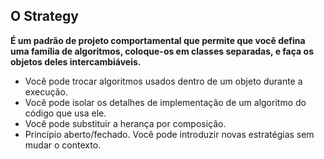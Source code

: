 ## O Strategy

**É um padrão de projeto comportamental que permite que você defina uma família de algoritmos,
coloque-os em classes separadas, e faça os objetos deles intercambiáveis.**

* Você pode trocar algoritmos usados dentro de um objeto durante a execução.
* Você pode isolar os detalhes de implementação de um algoritmo do código que usa ele.
* Você pode substituir a herança por composição.
* Princípio aberto/fechado. Você pode introduzir novas estratégias sem mudar o contexto.
